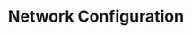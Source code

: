 ---
sidebar_position: 1
title: "Network Configuration"
sidebar_label: "Network Configuration"
description: "Configure network connectivity in Debian systems - setup network interfaces, manage network settings, establish connections, and optimize network performance."
keywords:
  - "debian network configuration"
  - "network interfaces"
  - "network settings"
  - "network connectivity"
  - "interface configuration"
tags:
  - debian
  - network-configuration
  - network-interfaces
  - network-settings
  - connectivity-setup
slug: /linux/debian/network/network-configuration
---